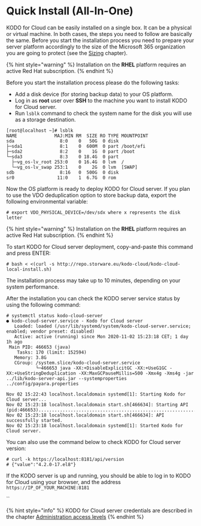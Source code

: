 # Quick Install \(All-In-One\)

KODO for Cloud can be easily installed on a single box. It can be a physical or virtual machine. In both cases, the steps you need to follow are basically the same. Before you start the installation process you need to prepare your server platform accordingly to the size of the Microsoft 365 organization you are going to protect \(see the [Sizing](../planning/sizing/) chapter\).

{% hint style="warning" %}
Installation on the **RHEL** platform requires an active Red Hat subscription.
{% endhint %}

Before you start the installation process please do the following tasks:

* Add a disk device \(for storing backup data\) to your OS platform. 
* Log in as **root** user over **SSH** to the machine you want to install KODO for Cloud server.
* Run `lsblk` command to check the system name for the disk you will use as a storage destination.  

```text
[root@localhost ~]# lsblk
NAME              MAJ:MIN RM  SIZE RO TYPE MOUNTPOINT
sda                 8:0    0   50G  0 disk
├─sda1              8:1    0  600M  0 part /boot/efi
├─sda2              8:2    0    1G  0 part /boot
└─sda3              8:3    0 18.4G  0 part
  ├─vg_os-lv_root 253:0    0 16.4G  0 lvm  /
  └─vg_os-lv_swap 253:1    0    2G  0 lvm  [SWAP]
sdb                 8:16   0  500G  0 disk
sr0                11:0    1  6.7G  0 rom
```

Now the OS platform is ready to deploy KODO for Cloud server.  If you plan to use the VDO deduplication option to store backup data, export the following environmental variable:

```text
# export VDO_PHYSICAL_DEVICE=/dev/sdx where x represents the disk letter 
```

{% hint style="warning" %}
Installation on the **RHEL** platform requires an active Red Hat subscription.
{% endhint %}

To start KODO for Cloud server deployment, copy-and-paste this command and press ENTER:

```text
# bash < <(curl -s http://repo.storware.eu/kodo-cloud/kodo-cloud-local-install.sh)
```

The installation process may take up to 10 minutes, depending on your system performance.

After the installation you can check the KODO server service status by using the following command:

```text
# systemctl status kodo-cloud-server
● kodo-cloud-server.service - Kodo for Cloud server
   Loaded: loaded (/usr/lib/systemd/system/kodo-cloud-server.service; enabled; vendor preset: disabled)
   Active: active (running) since Mon 2020-11-02 15:23:18 CET; 1 day 1h ago
 Main PID: 466653 (java)
    Tasks: 170 (limit: 152594)
   Memory: 3.8G
   CGroup: /system.slice/kodo-cloud-server.service
           └─466653 java -XX:+DisableExplicitGC -XX:+UseG1GC -XX:+UseStringDeduplication -XX:MaxGCPauseMillis=500 -Xmx4g -Xms4g -jar ../lib/kodo-server-api.jar --systemproperties ../config/payara.properties

Nov 02 15:22:43 localhost.localdomain systemd[1]: Starting Kodo for Cloud server...
Nov 02 15:23:18 localhost.localdomain start.sh[466634]: Starting API (pid:466653).............................................................................................................................>
Nov 02 15:23:18 localhost.localdomain start.sh[466634]: API successfully started.
Nov 02 15:23:18 localhost.localdomain systemd[1]: Started Kodo for Cloud server.

```

You can also use the command below to check KODO for Cloud server version:

```text
# curl -k https://localhost:8181/api/version
# {"value":"4.2.0-17.el8"}
```

If the KODO server is up and running, you should be able to log in to KODO for Cloud using your browser, and the address `https://IP_OF_YOUR_MACHINE:8181`

\`\`

{% hint style="info" %}
KODO for Cloud server credentials are described in the chapter [Administration access levels](administration-access-levels.md)
{% endhint %}



